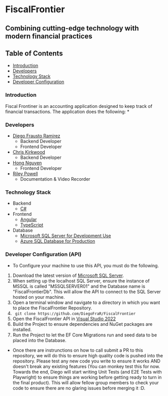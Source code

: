 # FiscalFrontier
## Combining cutting-edge technology with modern financial practices

## Table of Contents
- [Introduction](#introduction)
- [Developers](#developers)
- [Technology Stack](#technology-stack)
- [Developer Configuration](#developer-configuration-(api))

### Introduction
Fiscal Frontiner is an accounting application designed to keep track of financial transactions. The application does the following:
* 

### Developers 
- [Diego Frausto Ramirez](https://github.com/DiegoFraR)
  - Backend Developer
  - Frontend Developer
- [Chris Kirkwood](https://github.com/cckirk)
  - Backend Developer
- [Hong Nguyen](https://github.com/hnguy126)
  - Frontend Developer
- [Riley Powell]()
  - Documentation & Video Recorder

 ### Technology Stack
- Backend
   - [C#](https://learn.microsoft.com/en-us/dotnet/csharp/)
- Frontend
  - [Angular](https://angular.dev/)
  - [TypeScript](https://www.typescriptlang.org/)
- Database
  - [Microsoft SQL Server for Development Use](https://www.microsoft.com/en-us/sql-server/sql-server-downloads)
  - [Azure SQL Database for Production](https://azure.microsoft.com/en-us/products/azure-sql/database)

### Developer Configuration (API)
- To Configure your machine to use this API, you must do the following.
1. Download the latest version of [Microsoft SQL Server](https://www.microsoft.com/en-us/sql-server/sql-server-downloads).
2. When setting up the localhost SQL Server, ensure the instance of MSSQL is called "MSSQLSERVER01" and the Database name is "FiscalFrontierDb". This will allow the API to connect to the SQL Server hosted on your machine. 
3. Open a terminal window and navigate to a directory in which you want to place the FiscalFrontier Repository.
4. ``` git clone https://github.com/DiegoFraR/FiscalFrontier```
5. Open the FiscalFrontier API in [Visual Studio 2022](https://visualstudio.microsoft.com/vs/)
6. Build the Project to ensure dependencies and NuGet packages are installed.
7. Run the Project to let the EF Core Migrations run and seed data to be placed into the Database. 

- Once there are instrunctions on how to call submit a PR to this repository, we will do this to ensure high quality code is pushed into the repository. Please test any new code you write to ensure it works AND doesn't break any existing features (You can monkey test this for now. Towards the end, Diego will start writing Unit Tests (and E2E Tests with Playwright) to ensure things are working before getting ready to turn in the final product). This will allow fellow group members to check your code to ensure there are no glaring issues before merging it :D. 
 
